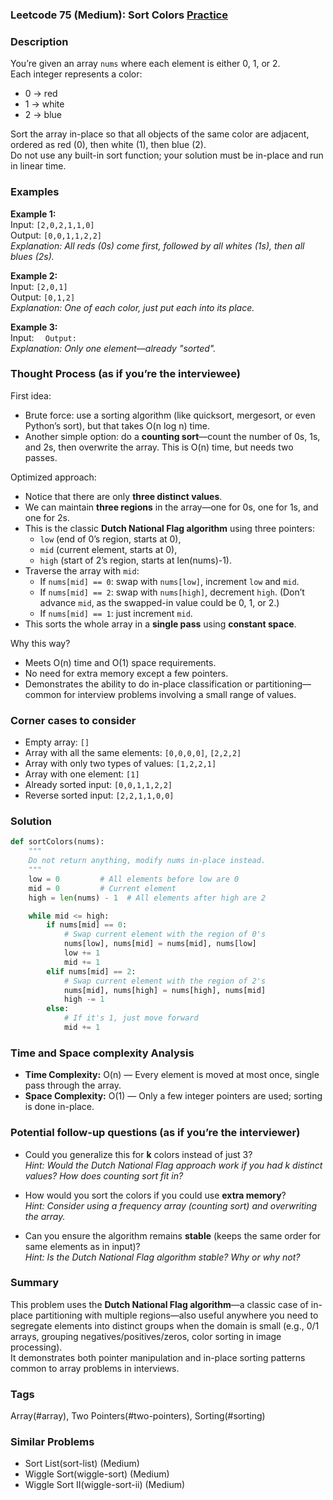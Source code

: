 ### Leetcode 75 (Medium): Sort Colors [Practice](https://leetcode.com/problems/sort-colors)

### Description  
You’re given an array `nums` where each element is either 0, 1, or 2.  
Each integer represents a color:  
- 0 → red  
- 1 → white  
- 2 → blue  

Sort the array in-place so that all objects of the same color are adjacent, ordered as red (0), then white (1), then blue (2).  
Do not use any built-in sort function; your solution must be in-place and run in linear time.

### Examples  

**Example 1:**  
Input: `[2,0,2,1,1,0]`  
Output: `[0,0,1,1,2,2]`  
*Explanation: All reds (0s) come first, followed by all whites (1s), then all blues (2s).*

**Example 2:**  
Input: `[2,0,1]`  
Output: `[0,1,2]`  
*Explanation: One of each color, just put each into its place.*

**Example 3:**  
Input: ``  
Output: ``  
*Explanation: Only one element—already "sorted".*

### Thought Process (as if you’re the interviewee)  
First idea:  
- Brute force: use a sorting algorithm (like quicksort, mergesort, or even Python’s sort), but that takes O(n log n) time.  
- Another simple option: do a **counting sort**—count the number of 0s, 1s, and 2s, then overwrite the array. This is O(n) time, but needs two passes.

Optimized approach:  
- Notice that there are only **three distinct values**.
- We can maintain **three regions** in the array—one for 0s, one for 1s, and one for 2s.
- This is the classic **Dutch National Flag algorithm** using three pointers:  
    - `low` (end of 0’s region, starts at 0),  
    - `mid` (current element, starts at 0),  
    - `high` (start of 2’s region, starts at len(nums)-1).
- Traverse the array with `mid`:
    - If `nums[mid] == 0`: swap with `nums[low]`, increment `low` and `mid`.
    - If `nums[mid] == 2`: swap with `nums[high]`, decrement `high`. (Don’t advance `mid`, as the swapped-in value could be 0, 1, or 2.)
    - If `nums[mid] == 1`: just increment `mid`.
- This sorts the whole array in a **single pass** using **constant space**.

Why this way?  
- Meets O(n) time and O(1) space requirements.
- No need for extra memory except a few pointers.
- Demonstrates the ability to do in-place classification or partitioning—common for interview problems involving a small range of values.

### Corner cases to consider  
- Empty array: `[]`
- Array with all the same elements: `[0,0,0,0]`, `[2,2,2]`
- Array with only two types of values: `[1,2,2,1]`
- Array with one element: `[1]`
- Already sorted input: `[0,0,1,1,2,2]`
- Reverse sorted input: `[2,2,1,1,0,0]`

### Solution

```python
def sortColors(nums):
    """
    Do not return anything, modify nums in-place instead.
    """
    low = 0         # All elements before low are 0
    mid = 0         # Current element
    high = len(nums) - 1  # All elements after high are 2

    while mid <= high:
        if nums[mid] == 0:
            # Swap current element with the region of 0's
            nums[low], nums[mid] = nums[mid], nums[low]
            low += 1
            mid += 1
        elif nums[mid] == 2:
            # Swap current element with the region of 2's
            nums[mid], nums[high] = nums[high], nums[mid]
            high -= 1
        else:
            # If it's 1, just move forward
            mid += 1
```

### Time and Space complexity Analysis  

- **Time Complexity:** O(n) — Every element is moved at most once, single pass through the array.
- **Space Complexity:** O(1) — Only a few integer pointers are used; sorting is done in-place.

### Potential follow-up questions (as if you’re the interviewer)  

- Could you generalize this for **k** colors instead of just 3?  
  *Hint: Would the Dutch National Flag approach work if you had k distinct values? How does counting sort fit in?*

- How would you sort the colors if you could use **extra memory**?  
  *Hint: Consider using a frequency array (counting sort) and overwriting the array.*

- Can you ensure the algorithm remains **stable** (keeps the same order for same elements as in input)?  
  *Hint: Is the Dutch National Flag algorithm stable? Why or why not?*

### Summary
This problem uses the **Dutch National Flag algorithm**—a classic case of in-place partitioning with multiple regions—also useful anywhere you need to segregate elements into distinct groups when the domain is small (e.g., 0/1 arrays, grouping negatives/positives/zeros, color sorting in image processing).  
It demonstrates both pointer manipulation and in-place sorting patterns common to array problems in interviews.

### Tags
Array(#array), Two Pointers(#two-pointers), Sorting(#sorting)

### Similar Problems
- Sort List(sort-list) (Medium)
- Wiggle Sort(wiggle-sort) (Medium)
- Wiggle Sort II(wiggle-sort-ii) (Medium)
